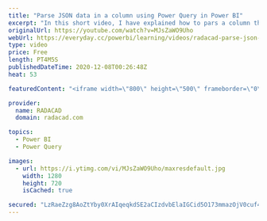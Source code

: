 ```yaml
---
title: "Parse JSON data in a column using Power Query in Power BI"
excerpt: "In this short video, I have explained how to pars a column that has JSON data."
originalUrl: https://youtube.com/watch?v=MJsZaWO9Uho
webUrl: https://everyday.cc/powerbi/learning/videos/radacad-parse-json-data-in-a-column-using-power-query-in-power-bi/
type: video
price: Free
length: PT4M5S
publishedDateTime: 2020-12-08T00:26:48Z
heat: 53

featuredContent: "<iframe width=\"800\" height=\"500\" frameborder=\"0\" src=\"https://www.youtube.com/embed/MJsZaWO9Uho\" allow=\"accelerometer; autoplay; encrypted-media; gyroscope; picture-in-picture\" allowfullscreen></iframe>"

provider:
  name: RADACAD
  domain: radacad.com

topics:
  - Power BI
  - Power Query

images:
  - url: https://i.ytimg.com/vi/MJsZaWO9Uho/maxresdefault.jpg
    width: 1280
    height: 720
    isCached: true

secured: "LzRaeZzg8AoZtYby0XrAIqeqkdSE2aCIzdvbElaIGCid5O173mmazOjV0cuf4IRc0g7mVYMoy1lvVCKdL2QDc1Snqm8LEA+MIkVsyrSZtq5bVJ3AjGlZ5deBGzSRyMk23bju2bRkrxEPnlHGnb6Ee9IOw/vM9S0mzkSOWotY5DfYar3wnTMrlGhbjNpJCyIAV+U8wippBFkuCxJscdc77iDk0mMT5BxlnYxZG84nsVTBm5yXPW5J7HJFjW8ZQL+CHsFLYBx6KDgMCHFg787+D8Ay/KujBJewDg7UgiCBPk9d5hivPCKzr9h8bIP4iwyA3BWY8rsf+ahnHeLLwFvZWnvtBveYXHzEC79gxBtxBst6OWt+R1qs1He5FkDB5C0up/TIwDZb/75Jf7Adtcb8b9y2p8u0gVAwnjKinTRrtdc=;bTwQypB4bvT7Ny0ypLo5dg=="
---
```


